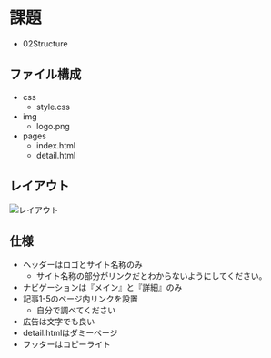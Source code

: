 # 課題

- 02Structure

## ファイル構成

- css
  - style.css
- img
  - logo.png
- pages
  - index.html
  - detail.html

## レイアウト

![レイアウト](layout.png)

## 仕様

- ヘッダーはロゴとサイト名称のみ
  - サイト名称の部分がリンクだとわからないようにしてください。
- ナビゲーションは『メイン』と『詳細』のみ
- 記事1-5のページ内リンクを設置
  - 自分で調べてください
- 広告は文字でも良い
- detail.htmlはダミーページ
- フッターはコピーライト
